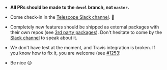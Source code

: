 - **All PRs should be made to the `devel` branch, not `master`.**

- Come check-in in the [Telescope Slack channel](http://slack.telescopeapp.org/). 👋

- Completely new features should be shipped as external packages with their own repos (see [3rd party packages](http://nova-docs.telescopeapp.org/plugins.html)). Don't hesitate to come by the [Slack channel](http://slack.telescopeapp.org/) to speak about it.

- We don't have test at the moment, and Travis integration is broken. If you know how to fix it, you are welcome (see [#1253](https://github.com/TelescopeJS/Telescope/issues/1253)!

- Be nice 😉

